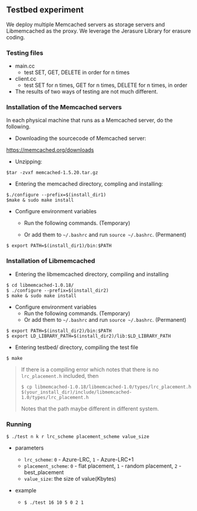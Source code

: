 ## Testbed experiment

We deploy multiple Memcached servers as storage servers and Libmemcached as the proxy. We leverage the Jerasure Library for erasure coding.

### Testing files

- main.cc
  - test SET, GET, DELETE in order for n times
- client.cc
  - test SET for n times, GET for n times, DELETE for n times, in order
- The results of two ways of testing are not much different.

### Installation of the Memcached servers

In each physical machine that runs as a Memcached server, do the following.

- Downloading the sourcecode of Memcached server:

https://memcached.org/downloads

- Unzipping:

```
$tar -zvxf memcached-1.5.20.tar.gz
```

- Entering the memcached directory, compling and installing:

```
$./configure --prefix=$(install_dir1)
$make & sudo make install
```

- Configure environment variables 

  - Run the following commands. (Temporary)

  - Or add them  to `~/.bashrc` and run `source ~/.bashrc`. (Permanent)

```
$ export PATH=$(install_dir1)/bin:$PATH
```

### Installation of Libmemcached

- Entering the libmemcached directory, compiling and installing

```
$ cd libmemcached-1.0.18/
$ ./configure --prefix=$(install_dir2)
$ make & sudo make install
```

- Configure environment variables 
  - Run the following commands. (Temporary)
  - Or add them  to `~/.bashrc` and run `source ~/.bashrc`. (Permanent)

```
$ export PATH=$(install_dir2)/bin:$PATH
$ export LD_LIBRARY_PATH=$(install_dir2)/lib:$LD_LIBRARY_PATH
```

- Entering testbed/ directory, compiling  the test file

```
$ make
```

> If there is a compiling error which notes that there is no `lrc_placement.h` included, then
>
> ```
> $ cp libmemcached-1.0.18/libmemcached-1.0/types/lrc_placement.h $(your_install_dir)/include/libmemcached-1.0/types/lrc_placement.h
> ```
>
> Notes that the path maybe different in different system.

### Running

```
$ ./test n k r lrc_scheme placement_scheme value_size
```

- parameters

  - `lrc_scheme`:  `0` - Azure-LRC, `1` - Azure-LRC+1
  - `placement_scheme`: `0` - flat placement, `1` - random placement, `2` - best_placement
  - `value_size`: the size of value(Kbytes)

- example

  - ```
    $ ./test 16 10 5 0 2 1
    ```

